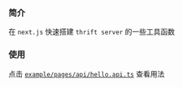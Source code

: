 ### 简介

在 `next.js` 快速搭建 `thrift server` 的一些工具函数

### 使用

点击 [`example/pages/api/hello.api.ts`](example/pages/api/hello.api.ts) 查看用法
